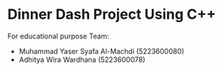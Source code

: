 # Dinner Dash Project Using C++
For educational purpose
Team:
- Muhammad Yaser Syafa Al-Machdi (5223600080)
- Adhitya Wira Wardhana (5223600078)
